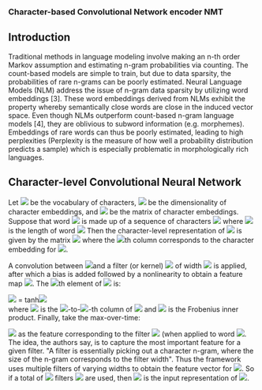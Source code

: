 ### Character-based Convolutional Network encoder NMT


## Introduction
Traditional methods in language modeling involve making an n-th order Markov assumption and estimating n-gram probabilities via counting. The count-based models are simple to train, but due to data sparsity, the probabilities of rare n-grams can be poorly estimated. Neural Language Models (NLM) address the issue of n-gram data sparsity by utilizing word embeddings [3]. These word embeddings derived from NLMs exhibit the property whereby semantically close words are close in the induced vector space. Even though NLMs outperform count-based n-gram language models [4], they are oblivious to subword information (e.g. morphemes). Embeddings of rare words can thus be poorly estimated, leading to high perplexities (Perplexity is the measure of how well a probability distribution predicts a sample) which is especially problematic in morphologically rich languages.

## Character-level Convolutional Neural Network
Let <img src="https://render.githubusercontent.com/render/math?math={\displaystyle C}"> be the vocabulary of characters, <img src="https://render.githubusercontent.com/render/math?math={\displaystyle d}"> be the dimensionality of character embeddings, and <img src="https://render.githubusercontent.com/render/math?math={\displaystyle Q\in R^{d\times |C|}}{\displaystyle Q\in R^{d\times |C|}}"> be the matrix of character embeddings. 
Suppose that word <img src="https://render.githubusercontent.com/render/math?math={\displaystyle k\in V}"> is made up of a sequence of characters <img src="https://render.githubusercontent.com/render/math?math={\displaystyle [c_{1},...,c_{l}]}"> where <img src="https://render.githubusercontent.com/render/math?math={\displaystyle l}"> is the length of word <img src="https://render.githubusercontent.com/render/math?math={\displaystyle k}"> Then the character-level representation of <img src="https://render.githubusercontent.com/render/math?math={\displaystyle k}"> is given by the matrix <img src="https://render.githubusercontent.com/render/math?math={\displaystyle C^{k}\in R^{d\times l}}"> where the <img src="https://render.githubusercontent.com/render/math?math={\displaystyle j}">th column corresponds to the character embedding for <img src="https://render.githubusercontent.com/render/math?math={\displaystyle c_{j}}">.

A convolution between <img src="https://render.githubusercontent.com/render/math?math={\displaystyle C^{k}}">and a filter (or kernel) <img src="https://render.githubusercontent.com/render/math?math={\displaystyle H\in R^{d\times w}}"> of width <img src="https://render.githubusercontent.com/render/math?math={\displaystyle w}"> is applied, after which a bias is added followed by a nonlinearity to obtain a feature map <img src="https://render.githubusercontent.com/render/math?math={\displaystyle f_{k}\in R^{l-w+1}}">. The <img src="https://render.githubusercontent.com/render/math?math={\displaystyle i}">th element of <img src="https://render.githubusercontent.com/render/math?math={\displaystyle f_{k}}"> is:

<img src="https://render.githubusercontent.com/render/math?math={\displaystyle f^{k}[i]}"> = tanh<img src="https://render.githubusercontent.com/render/math?math={\displaystyle C^{k}}">  
where <img src="https://render.githubusercontent.com/render/math?math={\displaystyle C^{k}[*,i:i+w-1]}"> is the <img src="https://render.githubusercontent.com/render/math?math={\displaystyle i}">-to-<img src="https://render.githubusercontent.com/render/math?math={\displaystyle (i+w-1)}">-th column of <img src="https://render.githubusercontent.com/render/math?math={\displaystyle C_{k}}"> and <img src="https://render.githubusercontent.com/render/math?math={\displaystyle <A,B>=Tr(AB^{T})}{\displaystyle <A,B>=Tr(AB^{T})}"> is the Frobenius inner product. Finally, take the max-over-time:

<img src="https://render.githubusercontent.com/render/math?math={\displaystyle y^{k}=max_{i}f^{k}[i]}{\displaystyle y^{k}=max_{i}f^{k}[i]}">   as the feature corresponding to the filter <img src="https://render.githubusercontent.com/render/math?math={\displaystyle H}"> (when applied to word <img src="https://render.githubusercontent.com/render/math?math={\displaystyle k})">. The idea, the authors say, is to capture the most important feature for a given filter. "A filter is essentially picking out a character n-gram, where the size of the n-gram corresponds to the filter width". Thus the framework uses multiple filters of varying widths to obtain the feature vector for <img src="https://render.githubusercontent.com/render/math?math={\displaystyle k}">. So if a total of <img src="https://render.githubusercontent.com/render/math?math={\displaystyle h}">  filters  <img src="https://render.githubusercontent.com/render/math?math={\displaystyle H_{1},...,H_{h}}"> are used, then <img src="https://render.githubusercontent.com/render/math?math={\displaystyle yk=[y_{1}^{k},...,y_{h}^{k}]}"> is the input representation of <img src="https://render.githubusercontent.com/render/math?math={\displaystyle k}">.

